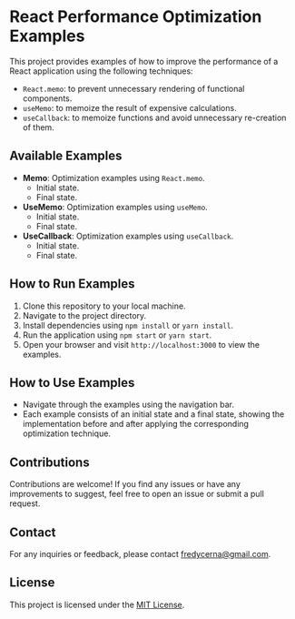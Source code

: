 # React Performance Optimization Examples

This project provides examples of how to improve the performance of a React application using the following techniques:

- `React.memo`: to prevent unnecessary rendering of functional components.
- `useMemo`: to memoize the result of expensive calculations.
- `useCallback`: to memoize functions and avoid unnecessary re-creation of them.

## Available Examples

- **Memo**: Optimization examples using `React.memo`.
  - Initial state.
  - Final state.
- **UseMemo**: Optimization examples using `useMemo`.
  - Initial state.
  - Final state.
- **UseCallback**: Optimization examples using `useCallback`.
  - Initial state.
  - Final state.

## How to Run Examples

1. Clone this repository to your local machine.
2. Navigate to the project directory.
3. Install dependencies using `npm install` or `yarn install`.
4. Run the application using `npm start` or `yarn start`.
5. Open your browser and visit `http://localhost:3000` to view the examples.

## How to Use Examples

- Navigate through the examples using the navigation bar.
- Each example consists of an initial state and a final state, showing the implementation before and after applying the corresponding optimization technique.

## Contributions

Contributions are welcome! If you find any issues or have any improvements to suggest, feel free to open an issue or submit a pull request.

## Contact

For any inquiries or feedback, please contact fredycerna@gmail.com.

## License

This project is licensed under the [MIT License](https://opensource.org/licenses/MIT).
